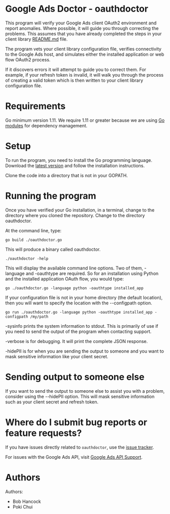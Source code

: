 # Google Ads Doctor - oauthdoctor
This program will verify your Google Ads client OAuth2 environment and report
anomalies. Where possible, it will guide you through correcting the problems.
This assumes that you have already completed the steps in your client library
[README.md](https://developers.google.com/google-ads/api/docs/first-call/get-client-lib)
file.

The program vets your client library configuration file, verifies connectivity
to the Google Ads host, and simulates either the installed application or web
flow OAuth2 process.

If it discovers errors it will attempt to guide you to correct them. For example,
if your refresh token is invalid, it will walk you through the process of
creating a valid token which is then written to your client library configuration
file.

# Requirements
Go minimum version 1.11. We require 1.11 or greater because we are using
[Go modules](https://github.com/golang/go/wiki/Modules) for dependency management.

# Setup
To run the program, you need to install the Go programming language. Download
the [latest version](https://golang.org/dl/) and follow the installation
instructions.

Clone the code into a directory that is not in your GOPATH.

# Running the program
Once you have verified your Go installation, in a terminal, change to the
directory where you cloned the repository. Change to the directory
oauthdoctor.

At the command line, type:

```
go build ./oauthdoctor.go
```

This will produce a binary called oauthdoctor.

```
./oauthdoctor -help
```

This will display the available command line options. Two of them, -language and
-oauthtype are required. So for an installation using Python and the installed
application OAuth flow, you would type:

```
go ./oauthdoctor.go -language python -oauthtype installed_app
```

If your configuration file is not in your home directory (the default location),
then you will want to specify the location with the --configpath option.

```
go run ./oauthdoctor.go -language python -oauthtype installed_app -configpath /my/path
```

-sysinfo prints the system information to stdout. This is
primarily of use if you need to send the output of the program when contacting
support.

-verbose is for debugging. It will print the complete JSON response.

-hidePII is for when you are sending the output to someone and you want to
mask sensitive information like your client secret.

# Sending output to someone else

If you want to send the output to someone else to assist you with a problem,
consider using the --hidePII option. This will mask sensitive information such
as your client secret and refresh token.

# Where do I submit bug reports or feature requests?

If you have issues directly related to `oauthdoctor`, use the
[issue tracker](https://github.com/googleads/googleads-doctor/issues).

For issues with the Google Ads API, visit [Google Ads API Support](https://developers.google.com/google-ads/api/support).

# Authors

Authors:

 - Bob Hancock
 - Poki Chui
